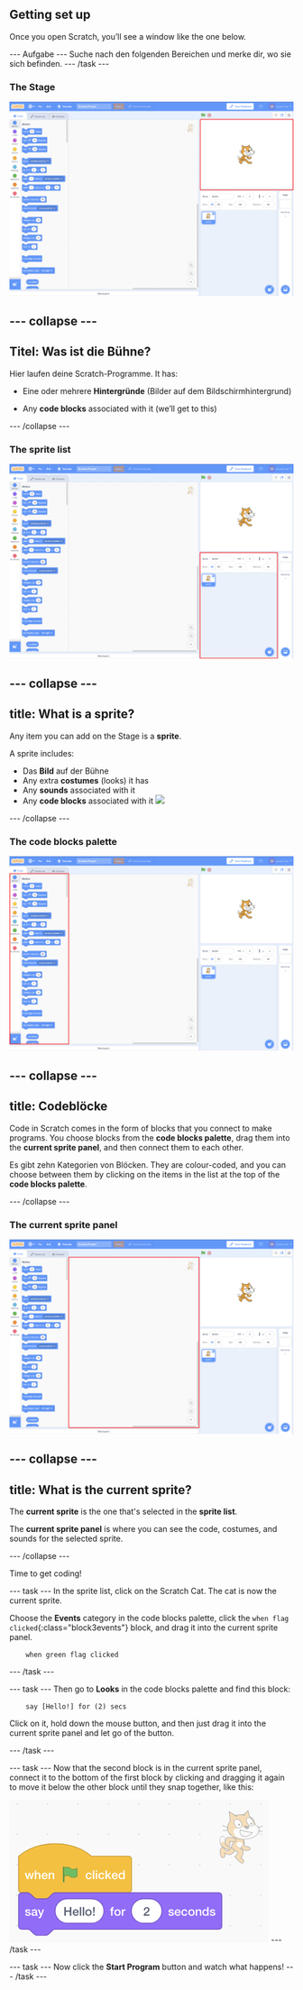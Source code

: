 ## Getting set up

Once you open Scratch, you’ll see a window like the one below.

\--- Aufgabe \--- Suche nach den folgenden Bereichen und merke dir, wo sie sich befinden. \--- /task \---

### The Stage

![Scratch window with the stage highlighted](images/hlStage.png)

## \--- collapse \---

## Titel: Was ist die Bühne?

Hier laufen deine Scratch-Programme. It has:

* Eine oder mehrere **Hintergründe** \(Bilder auf dem Bildschirmhintergrund\)

* Any **code blocks** associated with it \(we’ll get to this\)

\--- /collapse \---

### The sprite list

![Scratch window with the sprite list highlighted](images/hlSpriteList.png)

## \--- collapse \---

## title: What is a sprite?

Any item you can add on the Stage is a **sprite**.

A sprite includes:

* Das **Bild** auf der Bühne
* Any extra **costumes** \(looks\) it has
* Any **sounds** associated with it
* Any **code blocks** associated with it ![](images/setup2.png)

\--- /collapse \---

### The code blocks palette

![Scratch window with the blocks pallet highlighted](images/hlBlocksPalette.png)

## \--- collapse \---

## title: Codeblöcke

Code in Scratch comes in the form of blocks that you connect to make programs. You choose blocks from the **code blocks palette**, drag them into the **current sprite panel**, and then connect them to each other.

Es gibt zehn Kategorien von Blöcken. They are colour-coded, and you can choose between them by clicking on the items in the list at the top of the **code blocks palette**.

\--- /collapse \---

### The current sprite panel

![Scratch window with the current sprite panel highlighted](images/hlCurrentSpritePanel.png)

## \--- collapse \---

## title: What is the current sprite?

The **current sprite** is the one that's selected in the **sprite list**.

The **current sprite panel** is where you can see the code, costumes, and sounds for the selected sprite.

\--- /collapse \---

Time to get coding!

\--- task \--- In the sprite list, click on the Scratch Cat. The cat is now the current sprite.

Choose the **Events** category in the code blocks palette, click the `when flag clicked`{:class="block3events"} block, and drag it into the current sprite panel.

```blocks3
    when green flag clicked
```

\--- /task \---

\--- task \--- Then go to **Looks** in the code blocks palette and find this block:

```blocks3
    say [Hello!] for (2) secs
```

Click on it, hold down the mouse button, and then just drag it into the current sprite panel and let go of the button.

\--- /task \---

\--- task \--- Now that the second block is in the current sprite panel, connect it to the bottom of the first block by clicking and dragging it again to move it below the other block until they snap together, like this:

![](images/setup3.png) \--- /task \---

\--- task \--- Now click the **Start Program** button and watch what happens! \--- /task \---